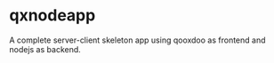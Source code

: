 qxnodeapp
=========

A complete server-client skeleton app using qooxdoo as frontend and nodejs as backend.